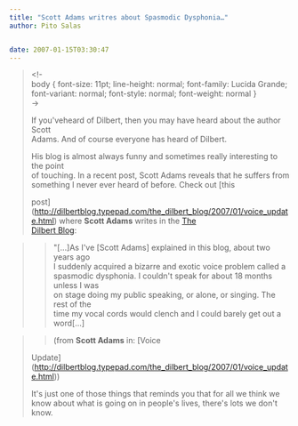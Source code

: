 ```yaml
---
title: "Scott Adams writres about Spasmodic Dysphonia…"
author: Pito Salas


date: 2007-01-15T03:30:47
---
```



>
> <!-  
>  body { font-size: 11pt; line-height: normal; font-family: Lucida Grande;
> font-variant: normal; font-style: normal; font-weight: normal }  
>  ->
>
> If you'veheard of Dilbert, then you may have heard about the author Scott  
>  Adams. And of course everyone has heard of Dilbert.
>
> His blog is almost always funny and sometimes really interesting to the
> point  
>  of touching. In a recent post, Scott Adams reveals that he suffers from  
>  something I never ever heard of before. Check out [this  
>
> post](<http://dilbertblog.typepad.com/the_dilbert_blog/2007/01/voice_update.html>)
> where **Scott Adams** writes in the [The  
>  Dilbert Blog](<http://dilbertblog.typepad.com/the_dilbert_blog/>):
>

>> "[…]As I've [Scott Adams] explained in this blog, about two years ago  
>  I suddenly acquired a bizarre and exotic voice problem called a  
>  spasmodic dysphonia. I couldn't speak for about 18 months unless I was  
>  on stage doing my public speaking, or alone, or singing. The rest of the  
>  time my vocal cords would clench and I could barely get out a word[…]
>>

>> (from **Scott Adams** in: [Voice  
>
> Update](<http://dilbertblog.typepad.com/the_dilbert_blog/2007/01/voice_update.html>))
>
> It's just one of those things that reminds you that for all we think we  
>  know about what is going on in people's lives, there's lots we don't  
>  know.



